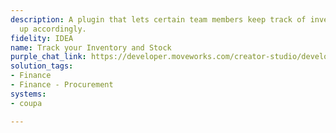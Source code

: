 ```yaml
---
description: A plugin that lets certain team members keep track of inventory and stock
  up accordingly.
fidelity: IDEA
name: Track your Inventory and Stock
purple_chat_link: https://developer.moveworks.com/creator-studio/developer-tools/purple-chat?purple_chat_v1=%7B%22settings%22%3A%7B%22colorStyle%22%3A%22LIGHT%22%2C%22startTime%22%3A%2211%3A43+AM%22%2C%22defaultPerson%22%3A%22GWEN%22%2C%22editable%22%3Atrue%2C%22botName%22%3A%22%22%2C%22botImageUrl%22%3A%22%22%7D%2C%22messages%22%3A%5B%7B%22from%22%3A%22USER%22%2C%22text%22%3A%22Do+we+need+to+order+more+black+toner%3F%22%7D%2C%7B%22from%22%3A%22ANNOTATION%22%2C%22text%22%3A%22Checks+current+stock+of+black+toner+in+Coupa%22%7D%2C%7B%22from%22%3A%22BOT%22%2C%22text%22%3A%22%3Cp%3EThere+are+%3Cb%3E5%3C%2Fb%3E+black+toner+cartridges+left+in+stock.%3Cbr%3E%3C%2Fp%3E%22%2C%22cards%22%3A%5B%7B%22title%22%3A%22%3Cp%3EOrder+more+black+toner+cartridges%3F%3C%2Fp%3E%22%2C%22text%22%3A%22%3Cp%3E%3Cb%3ECurrent+Stock%3A+%3C%2Fb%3E5+units%3Cbr%3E%3C%2Fp%3E%22%2C%22buttons%22%3A%5B%7B%22style%22%3A%22PRIMARY%22%2C%22text%22%3A%22Yes%22%7D%2C%7B%22text%22%3A%22No%22%7D%5D%7D%5D%7D%2C%7B%22from%22%3A%22BOT%22%2C%22text%22%3A%22%3Cp%3EHow+many+units%3F%3Cbr%3E%3C%2Fp%3E%22%7D%2C%7B%22from%22%3A%22USER%22%2C%22text%22%3A%2210%22%7D%2C%7B%22from%22%3A%22BOT%22%2C%22text%22%3A%22%3Cp%3EConfirm+to+order+%3Cb%3E10%3C%2Fb%3E+black+toner+cartridges.%3Cbr%3E%3C%2Fp%3E%22%2C%22cards%22%3A%5B%7B%22title%22%3A%22%3Cp%3EOrder+Details%3C%2Fp%3E%22%2C%22text%22%3A%22%3Cp%3E%3Cb%3EQuantity%3A+%3C%2Fb%3E10+units%3Cbr%3E%3C%2Fp%3E%22%2C%22buttons%22%3A%5B%7B%22style%22%3A%22PRIMARY%22%2C%22text%22%3A%22Confirm+Order%22%7D%2C%7B%22text%22%3A%22Edit%22%7D%2C%7B%22text%22%3A%22Cancel%22%7D%5D%7D%5D%7D%5D%7D
solution_tags:
- Finance
- Finance - Procurement
systems:
- coupa

---
```

